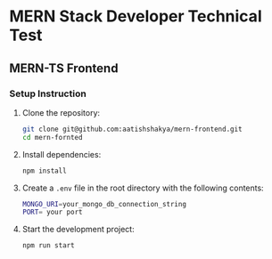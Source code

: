 # MERN Stack Developer Technical Test

## MERN-TS Frontend

### Setup Instruction

1. Clone the repository:

   ```bash
   git clone git@github.com:aatishshakya/mern-frontend.git
   cd mern-fornted

   ```

2. Install dependencies:

   ```bash
   npm install

   ```

3. Create a `.env` file in the root directory with the following contents:

   ```bash
   MONGO_URI=your_mongo_db_connection_string
   PORT= your port

   ```

4. Start the development project:

   ```bash
   npm run start

   ```
